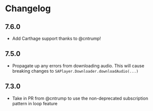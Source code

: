 #  Changelog

## 7.6.0

- Add Carthage support thanks to @cntrump!

## 7.5.0

- Propagate up any errors from downloading audio. This will cause breaking changes to `SAPlayer.Downloader.downloadAudio(...)`

## 7.3.0

- Take in PR from @cntrump to use the non-deprecated subscription pattern in loop feature

